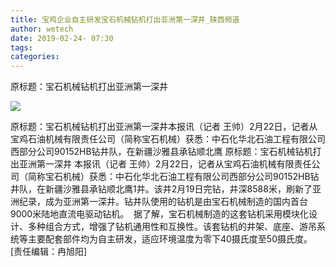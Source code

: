 ```yaml
---
title: 宝鸡企业自主研发宝石机械钻机打出亚洲第一深井_陕西频道
author: wetech
date: 2019-02-24- 07:30
tags: 
categories: 
---
```

原标题：宝石机械钻机打出亚洲第一深井
<!-- more -->
                
<img align="center" border="0" src="http://p2.ifengimg.com/a/2016/0810/204c433878d5cf9size1_w16_h16.png" />
                
            
原标题：宝石机械钻机打出亚洲第一深井本报讯（记者 王帅）2月22日，记者从宝鸡石油机械有限责任公司（简称宝石机械）获悉：中石化华北石油工程有限公司西部分公司90152HB钻井队，在新疆沙雅县承钻顺北鹰
原标题：宝石机械钻机打出亚洲第一深井
本报讯（记者 王帅）2月22日，记者从宝鸡石油机械有限责任公司（简称宝石机械）获悉：中石化华北石油工程有限公司西部分公司90152HB钻井队，在新疆沙雅县承钻顺北鹰1井。该井2月19日完钻，井深8588米，刷新了亚洲纪录，成为亚洲第一深井。钻井队使用的钻机是由宝石机械制造的国内首台9000米陆地直流电驱动钻机。 
据了解，宝石机械制造的这套钻机采用模块化设计、多种组合方式，增强了钻机通用性和互换性。该套钻机的井架、底座、游吊系统等主要配套部件均为自主研发，适应环境温度为零下40摄氏度至50摄氏度。
[责任编辑：冉旭阳]
            
